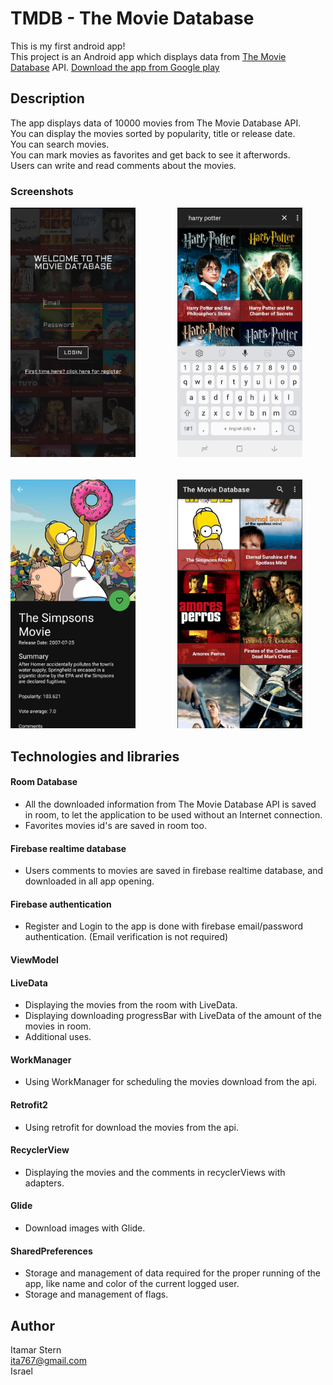 # TMDB - The Movie Database
This is my first android app!<br/>
This project is an Android app which displays data from <a href="https://www.themoviedb.org">The Movie Database</a> API.
<a href="https://play.google.com/store/apps/details?id=itamar.stern.tmdb3">Download the app from Google play</a>
## Description
The app displays data of 10000 movies from The Movie Database API.<br/>
You can display the movies sorted by popularity, title or release date.<br/>
You can search movies.<br/>
You can mark movies as favorites and get back to see it afterwords.<br/>
Users can write and read comments about the movies.
### Screenshots
<pre>
<img src="https://github.com/ItamarSter/tmdb/blob/main/images/screenshot1.jpeg" width="200" />        <img src="https://github.com/ItamarSter/tmdb/blob/main/images/screenshot2.jpeg" width="200" />        <img src="https://github.com/ItamarSter/tmdb/blob/main/images/screenshot3.jpeg" width="200" />
<br/>
<img src="https://github.com/ItamarSter/tmdb/blob/main/images/screenshot4.jpeg" width="200" />        <img src="https://github.com/ItamarSter/tmdb/blob/main/images/screenshot5.jpeg" width="200" />        <img src="https://github.com/ItamarSter/tmdb/blob/main/images/screenshot6.jpeg" width="200" />
</pre>

## Technologies and libraries
#### Room Database
- All the downloaded information from The Movie Database API is saved in room, to let the application to be used without an Internet connection.
- Favorites movies id's are saved in room too.
#### Firebase realtime database
- Users comments to movies are saved in firebase realtime database, and downloaded in all app opening.
#### Firebase authentication
- Register and Login to the app is done with firebase email/password authentication. (Email verification is not required)
#### ViewModel
#### LiveData
- Displaying the movies from the room with LiveData.
- Displaying downloading progressBar with LiveData of the amount of the movies in room.
- Additional uses.
#### WorkManager
- Using WorkManager for scheduling the movies download from the api.
#### Retrofit2
- Using retrofit for download the movies from the api.
#### RecyclerView
- Displaying the movies and the comments in recyclerViews with adapters.
#### Glide
- Download images with Glide.
#### SharedPreferences
- Storage and management of data required for the proper running of the app, like name and color of the current logged user.
- Storage and management of flags.
## Author
Itamar Stern<br/>
ita767@gmail.com<br/>
Israel